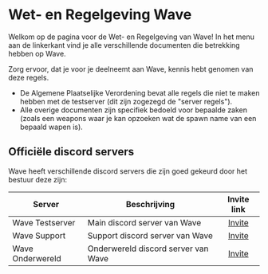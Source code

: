 # Wet- en Regelgeving Wave

Welkom op de pagina voor de Wet- en Regelgeving van Wave!
In het menu aan de linkerkant vind je alle verschillende documenten die betrekking hebben op Wave.

Zorg ervoor, dat je voor je deelneemt aan Wave, kennis hebt genomen van deze regels.

- De Algemene Plaatselijke Verordening bevat alle regels die niet te maken hebben met de testserver (dit zijn zogezegd de "server regels").
- Alle overige documenten zijn specifiek bedoeld voor bepaalde zaken (zoals een weapons waar je kan opzoeken wat de spawn name van een bepaald wapen is).

## Officiële discord servers

Wave heeft verschillende discord servers die zijn goed gekeurd door het bestuur deze zijn:

| Server | Beschrijving | Invite link |
|---|---|:---:|
|Wave Testserver| Main discord server van Wave | [Invite](https://discord.gg/wts) |
|Wave Support| Support discord server van Wave | [Invite](https://discord.gg/AFG9X2Chxw) |
|Wave Onderwereld| Onderwereld discord server van Wave | [Invite](https://discord.gg/h7qK55cDFS) |
